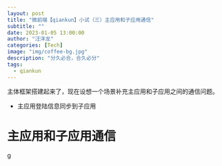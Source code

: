 ```yaml
---
layout: post
title: "微前端【qiankun】小试（三）主应用和子应用通信"
subtitle: ""
date: 2023-01-05 13:00:00
author: "汪洋龙"
categories: [Tech]
image: "img/coffee-bg.jpg"
description: "分久必合，合久必分"
tags:
  - qiankun
---
```


主体框架搭建起来了，现在设想一个场景补充主应用和子应用之间的通信问题。

- 主应用登陆信息同步到子应用

# 主应用和子应用通信

g
